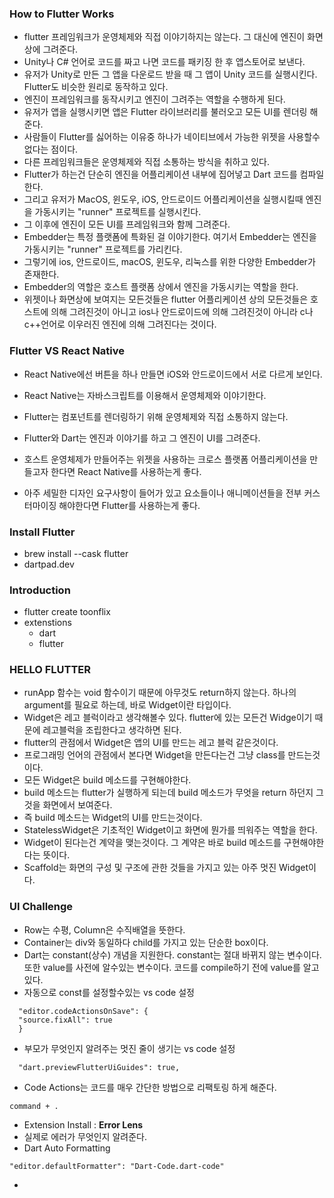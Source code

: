 ### How to Flutter Works

- flutter 프레임워크가 운영체제와 직접 이야기하지는 않는다. 그 대신에 엔진이 화면 상에 그려준다.
- Unity나 C# 언어로 코드를 짜고 나면 코드를 패키징 한 후 앱스토어로 보낸다.
- 유저가 Unity로 만든 그 앱을 다운로드 받을 때 그 앱이 Unity 코드를 실행시킨다. Flutter도 비슷한 원리로 동작하고 있다.
- 엔진이 프레임워크를 동작시키고 엔진이 그려주는 역할을 수행하게 된다.
- 유저가 앱을 실행시키면 앱은 Flutter 라이브러리를 불러오고 모든 UI를 렌더링 해준다.
- 사람들이 Flutter를 싫어하는 이유중 하나가 네이티브에서 가능한 위젯을 사용할수 없다는 점이다.
- 다른 프레임워크들은 운영체제와 직접 소통하는 방식을 취하고 있다.
- Flutter가 하는건 단순히 엔진을 어플리케이션 내부에 집어넣고 Dart 코드를 컴파일한다.
- 그리고 유저가 MacOS, 윈도우, iOS, 안드로이드 어플리케이션을 실행시킬때 엔진을 가동시키는 "runner" 프로젝트를 실행시킨다.
- 그 이후에 엔진이 모든 UI를 프레임워크와 함께 그려준다.
- Embedder는 특정 플랫폼에 특화된 걸 이야기한다. 여기서 Embedder는 엔진을 가동시키는 "runner" 프로젝트를 가리킨다.
- 그렇기에 ios, 안드로이드, macOS, 윈도우, 리눅스를 위한 다양한 Embedder가 존재한다.
- Embedder의 역할은 호스트 플랫폼 상에서 엔진을 가동시키는 역할을 한다.
- 위젯이나 화면상에 보여지는 모든것들은 flutter 어플리케이션 상의 모든것들은 호스트에 의해 그려진것이 아니고 ios나 안드로이드에 의해 그려진것이 아니라 c나 c++언어로 이우러진 엔진에 의해 그려진다는 것이다.

### Flutter VS React Native

- React Native에선 버튼을 하나 만들면 iOS와 안드로이드에서 서로 다르게 보인다.
- React Native는 자바스크립트를 이용해서 운영체제와 이야기한다.
- Flutter는 컴포넌트를 렌더링하기 위해 운영체제와 직접 소통하지 않는다.
- Flutter와 Dart는 엔진과 이야기를 하고 그 엔진이 UI를 그려준다.

- 호스트 운영체제가 만들어주는 위젯을 사용하는 크로스 플랫폼 어플리케이션을 만들고자 한다면 React Native를 사용하는게 좋다.
- 아주 세밀한 디자인 요구사항이 들어가 있고 요소들이나 애니메이션들을 전부 커스터마이징 해야한다면 Flutter를 사용하는게 좋다.

### Install Flutter

- brew install --cask flutter
- dartpad.dev

### Introduction

- flutter create toonflix
- extenstions
  - dart
  - flutter

### HELLO FLUTTER

- runApp 함수는 void 함수이기 때문에 아무것도 return하지 않는다. 하나의 argument를 필요로 하는데, 바로 Widget이란 타입이다.
- Widget은 레고 블럭이라고 생각해볼수 있다. flutter에 있는 모든건 Widge이기 때문에 레고블럭을 조립한다고 생각하면 된다.
- flutter의 관점에서 Widget은 앱의 UI를 만드는 레고 블럭 같은것이다.
- 프로그래밍 언어의 관점에서 본다면 Widget을 만든다는건 그냥 class를 만드는것이다.
- 모든 Widget은 build 메소드를 구현해야한다.
- build 메소드는 flutter가 실행하게 되는데 build 메소드가 무엇을 return 하던지 그것을 화면에서 보여준다.
- 즉 build 메소드는 Widget의 UI를 만드는것이다.
- StatelessWidget은 기초적인 Widget이고 화면에 뭔가를 띄워주는 역할을 한다.
- Widget이 된다는건 계약을 맺는것이다. 그 계약은 바로 build 메소드를 구현해야한다는 뜻이다.
- Scaffold는 화면의 구성 및 구조에 관한 것들을 가지고 있는 아주 멋진 Widget이다.

### UI Challenge

- Row는 수평, Column은 수직배열을 뜻한다.
- Container는 div와 동일하다 child를 가지고 있는 단순한 box이다.
- Dart는 constant(상수) 개념을 지원한다. constant는 절대 바뀌지 않는 변수이다. 또한 value를 사전에 알수있는 변수이다. 코드를 compile하기 전에 value를 알고 있다.
- 자동으로 const를 설정할수있는 vs code 설정

```
  "editor.codeActionsOnSave": {
  "source.fixAll": true
  }
```

- 부모가 무엇인지 알려주는 멋진 줄이 생기는 vs code 설정

```
  "dart.previewFlutterUiGuides": true,
```

- Code Actions는 코드를 매우 간단한 방법으로 리팩토링 하게 해준다.

```
command + .
```

- Extension Install : **Error Lens**
- 실제로 에러가 무엇인지 알려준다.
- Dart Auto Formatting

```
"editor.defaultFormatter": "Dart-Code.dart-code"
```

-
